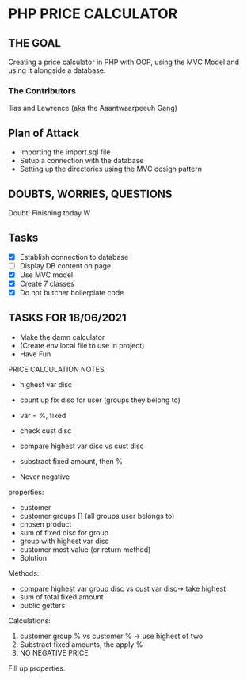 # PHP PRICE CALCULATOR
## THE GOAL
Creating a price calculator in PHP with OOP, using the MVC Model and using it alongside a database.
### The Contributors
Ilias and Lawrence (aka the Aaantwaarpeeuh Gang)
## Plan of Attack
- Importing the import.sql file
- Setup a connection with the database
- Setting up the directories using the MVC design pattern

## DOUBTS, WORRIES, QUESTIONS
Doubt: Finishing today
W

## Tasks
- [x] Establish connection to database
- [ ] Display DB content on page
- [x] Use MVC model
- [x] Create 7 classes
- [x] Do not butcher boilerplate code

## TASKS FOR 18/06/2021
- Make the damn calculator
- (Create env.local file to use in project)
- Have Fun

PRICE CALCULATION NOTES
- highest var disc
- count up fix disc for user (groups they belong to)
- var = %, fixed

- check cust disc
- compare highest var disc vs cust disc
- substract fixed amount, then %
- Never negative

properties:
- customer
- customer groups [] (all groups user belongs to)
- chosen product
- sum of fixed disc for group
- group with highest var disc
- customer most value (or return method)
- Solution

Methods:
- compare highest var group disc vs cust var disc-> take highest
- sum of total fixed amount
- public getters

Calculations:
1) customer group % vs customer % -> use highest of two
2) Substract fixed amounts, the apply %
3) NO NEGATIVE PRICE

Fill up properties.